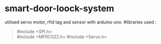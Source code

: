 # smart-door-loock-system
  utilised servo motor, rfid tag and sensor with arduino uno.
  #libraries used :
   >#include <SPI.h>  
   >#include <MFRC522.h> 
   >#include <Servo.h>

